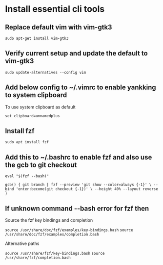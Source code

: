 # Install essential cli tools

## Replace default vim with vim-gtk3

`sudo apt-get install vim-gtk3`

## Verify current setup and update the default to vim-gtk3

`sudo update-alternatives --config vim`

## Add below config to ~/.vimrc to enable yankking to system clipboard

To use system clipboard as default

`set clipboard=unnamedplus`

## Install fzf

`sudo apt install fzf`

## Add this to ~/.bashrc to enable fzf and also use the gcb to git checkout

`eval "$(fzf --bash)"`

`gcb() {
    git branch | fzf --preview 'git show --color=always {-1}' \
                    --bind 'enter:become(git checkout {-1})' \
                    --height 40% --layout reverse
}`

## If unknown command --bash error for fzf then

Source the fzf key bindings and completion

`source /usr/share/doc/fzf/examples/key-bindings.bash`
`source /usr/share/doc/fzf/examples/completion.bash`

Alternative paths

`source /usr/share/fzf/key-bindings.bash`
`source /usr/share/fzf/completion.bash`

